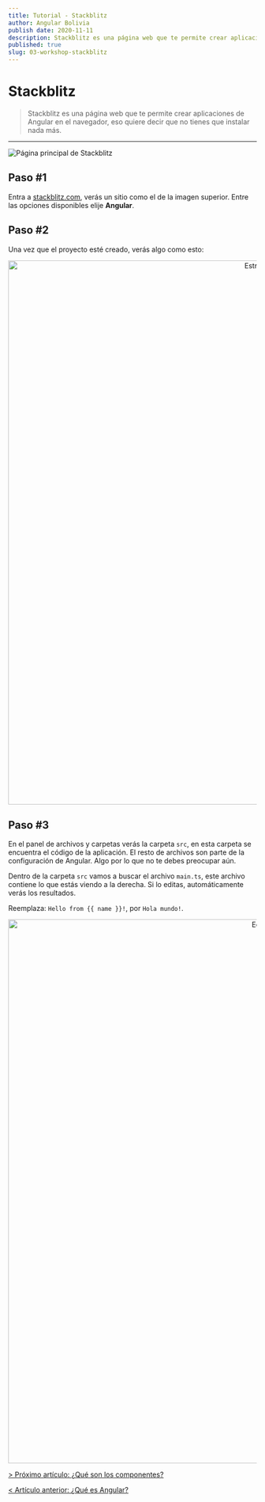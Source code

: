 ```yaml
---
title: Tutorial - Stackblitz
author: Angular Bolivia
publish date: 2020-11-11
description: Stackblitz es una página web que te permite crear aplicaciones de Angular en el navegador, eso quiere decir que no tienes que instalar nada más.
published: true
slug: 03-workshop-stackblitz
---
```


# Stackblitz

> Stackblitz es una página web que te permite crear aplicaciones de Angular en el navegador, eso quiere decir que no tienes que instalar nada más.

***

<div>
  <img src="/assets/img/stackblitz.png" alt="Página principal de Stackblitz">
</div>

## Paso #1

Entra a <a href="https://stackblitz.com" target="_blank" rel="noopener noreferrer">stackblitz.com</a>, verás un sitio como el de la imagen superior. Entre las opciones disponibles elije **Angular**.

## Paso #2

Una vez que el proyecto esté creado, verás algo como esto:

<div align="center">
  <img src="/assets/img/stackblitz-1.png" alt="Estructura de Stackblitz" style="width: 1100px;">
</div>

## Paso #3

En el panel de archivos y carpetas verás la carpeta `src`, en esta carpeta se encuentra el código de la aplicación. El resto de archivos son parte de la configuración de Angular. Algo por lo que no te debes preocupar aún.

Dentro de la carpeta `src` vamos a buscar el archivo `main.ts`, este archivo contiene lo que estás viendo a la derecha. Si lo editas, automáticamente verás los resultados. 

Reemplaza: `Hello from {{ name }}!`, por `Hola mundo!`.

<div align="center">
  <img src="/assets/img/stackblitz-2.png" alt="Editor de Stackblitz" style="width: 1100px;">
</div>

[> Próximo artículo: ¿Qué son los componentes?](/blog/04-workshop-components)

[< Artículo anterior: ¿Qué es Angular?](/blog/02-workshop-angular)
